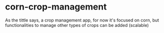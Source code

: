 # corn-crop-management
As the tittle says, a crop management app, for now it's focused on corn, but functionalities to manage other types of crops can be added (scalable)

